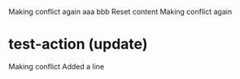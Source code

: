 Making conflict again
aaa
bbb
Reset content
Making conflict again
# test-action (update)
Making conflict
Added a line
